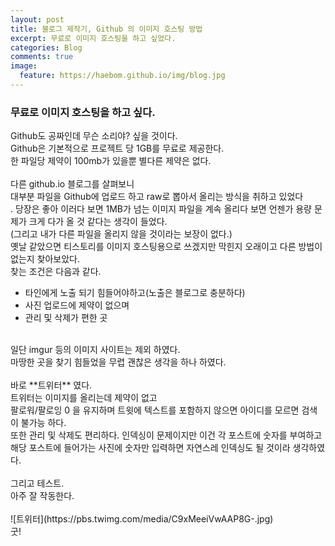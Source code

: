 ```yaml
---
layout: post
title: 블로그 제작기, Github 의 이미지 호스팅 방법
excerpt: 무료로 이미지 호스팅을 하고 싶었다.
categories: Blog
comments: true
image:
  feature: https://haebom.github.io/img/blog.jpg
---
```


### 무료로 이미지 호스팅을 하고 싶다.
Github도 공짜인데 무슨 소리야? 싶을 것이다.<br>
Github은 기본적으로 프로젝트 당 1GB를 무료로 제공한다.<br>
한 파일당 제약이 100mb가 있을뿐 별다른 제약은 없다.<br>
<br>
다른 github.io 블로그를 살펴보니<br>
대부분 파일을 Github에 업로드 하고 raw로 뽑아서 올리는 방식을 취하고 있었다<br>.
당장은 좋아 이러다 보면 1MB가 넘는 이미지 파일을 계속 올리다 보면 언젠가 용량 문제가 크게 다가 올 것 같다는 생각이 들었다.<br>
(그리고 내가 다른 파일을 올리지 않을 것이라는 보장이 없다.)<br>
옛날 같았으면 티스토리를 이미지 호스팅용으로 쓰겠지만 막힌지 오래이고 다른 방법이 없는지 찾아보았다.<br>
찾는 조건은 다음과 같다.
* 타인에게 노출 되기 힘들어야하고(노출은 블로그로 충분하다)
* 사진 업로드에 제약이 없으며
* 관리 및 삭제가 편한 곳

<br>
일단 imgur 등의 이미지 사이트는 제외 하였다.<br>
마땅한 곳을 찾기 힘들었을 무렵 괜찮은 생각을 하나 하였다.<br>
<br>
바로 **트위터** 였다.<br>
트위터는 이미지를 올리는데 제약이 없고<br>
팔로워/팔로잉 0 을 유지하며 트윗에 텍스트를 포함하지 않으면 아이디를 모르면 검색이 불가능 하다.<br>
또한 관리 및 삭제도 편리하다. 인덱싱이 문제이지만 이건 각 포스트에 숫자를 부여하고<br>
해당 포스트에 들어가는 사진에 숫자만 입력하면 자연스레 인덱싱도 될 것이라 생각하였다.<br>
<br>
그리고 테스트.<br>
아주 잘 작동한다.<br>
<br>
![트위터](https://pbs.twimg.com/media/C9xMeeiVwAAP8G-.jpg)
<br>
굿!<br>
<br>
